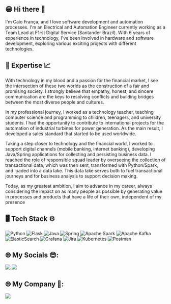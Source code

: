 ## 😁 Hi there 👋

I'm Caio França, and I love software development and automation processes. I'm an Electrical and Automation Engineer currently working as a Team Lead at F1rst Digital Service (Santander Brazil). With 6 years of experience in technology, I've been involved in hardware and software development, exploring various exciting projects with different technologies.

## 🎯 Expertise 📈

With technology in my blood and a passion for the financial market, I see the intersection of these two worlds as the construction of a fair and promising society. I strongly believe that empathy, honest, and sincere communication are the keys to resolving conflicts and building bridges between the most diverse people and cultures.

In my professional journey, I worked as a technology teacher, teaching computer science and programming to children, teenagers, and university students. I had the opportunity to contribute to international projects for the automation of industrial turbines for power generation. As the main result, I developed a sales standard that started to be used worldwide.

Taking a step closer to technology and the financial world, I worked to support digital channels (mobile banking, internet banking), developing Java/Spring applications for collecting and persisting business data. I reached the role of responsible squad leader by overseeing the collection of transactional data, which was then sent, transformed with Python/Spark, and loaded into a data lake. This data lake serves both to fuel transactional journeys and for business analysis to support decision making.

Today, as my greatest ambition, I aim to advance in my career, always considering the impact on as many people as possible by generating value in processes and products that have a life of their own, independent of my presence

## 🖥 Tech Stack ⚙
![Python](https://img.shields.io/badge/python-3670A0?style=for-the-badge&logo=python&logoColor=ffdd54)
![Flask](https://img.shields.io/badge/flask-%23000.svg?style=for-the-badge&logo=flask&logoColor=white)
![Java](https://img.shields.io/badge/java-%23ED8B00.svg?style=for-the-badge&logo=openjdk&logoColor=white)
![Spring](https://img.shields.io/badge/spring-%236DB33F.svg?style=for-the-badge&logo=spring&logoColor=white)
![Apache Spark](https://img.shields.io/badge/Apache%20Spark-FDEE21?style=flat-square&logo=apachespark&logoColor=black)
![Apache Kafka](https://img.shields.io/badge/Apache%20Kafka-000?style=for-the-badge&logo=apachekafka)
![ElasticSearch](https://img.shields.io/badge/-ElasticSearch-005571?style=for-the-badge&logo=elasticsearch)
![Grafana](https://img.shields.io/badge/grafana-%23F46800.svg?style=for-the-badge&logo=grafana&logoColor=white)
![Jira](https://img.shields.io/badge/jira-%230A0FFF.svg?style=for-the-badge&logo=jira&logoColor=white)
![Kubernetes](https://img.shields.io/badge/kubernetes-%23326ce5.svg?style=for-the-badge&logo=kubernetes&logoColor=white)
![Postman](https://img.shields.io/badge/Postman-FF6C37?style=for-the-badge&logo=postman&logoColor=white)

## 🌐 My Socials 😎:
<a href="https://instagram.com/franca_caio" target="_blank"><img loading="lazy" src="https://img.shields.io/badge/-Instagram-%23E4405F?style=for-the-badge&logo=instagram&logoColor=white" target="_blank"></a>
<a href="https://linkedin.com/in/caio-frança-a7898214a/" target="_blank"><img loading="lazy"  src="https://img.shields.io/badge/-LinkedIn-%230077B5?style=for-the-badge&logo=linkedin&logoColor=white" target="_blank"></a> 

## 🌐 My Company 💼:
<a href="https://linkedin.com/company/f1rstdigitalservices" target="_blank"><img loading="lazy"  src="https://img.shields.io/badge/-LinkedIn-%230077B5?style=for-the-badge&logo=linkedin&logoColor=white" target="_blank"></a> 
